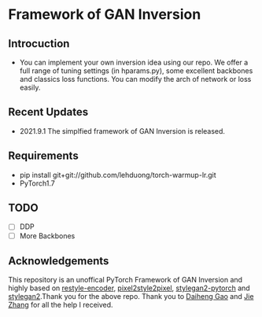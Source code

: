 # Framework of GAN Inversion

## Introcuction
* You can implement your own inversion idea using our repo. We offer a full range of tuning settings (in hparams.py), some excellent backbones and classics loss functions. You can modify the arch of network or loss easily.

## Recent Updates
* 2021.9.1 The simplfied framework of GAN Inversion is released.

## Requirements
* pip install git+git://github.com/lehduong/torch-warmup-lr.git
* PyTorch1.7

 

## TODO
- [ ] DDP
- [ ] More Backbones

## Acknowledgements
This repository is an unoffical PyTorch Framework of GAN Inversion and highly based on [restyle-encoder](https://github.com/yuval-alaluf/restyle-encoder), [pixel2style2pixel](https://github.com/eladrich/pixel2style2pixel), [stylegan2-pytorch](https://github.com/rosinality/stylegan2-pytorch) and [stylegan2](https://github.com/NVlabs/stylegan2).Thank you for the above repo. Thank you to [Daiheng Gao](https://github.com/tomguluson92) and [Jie Zhang](https://scholar.google.com.hk/citations?user=gBkYZeMAAAAJ&hl=zh-CN) for all the help I received.
